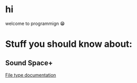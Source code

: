 # hi
welcome to programmign :grin:

# Stuff you should know about:
## Sound Space+
[File type documentation](https://github.com/basils-garden/types)

